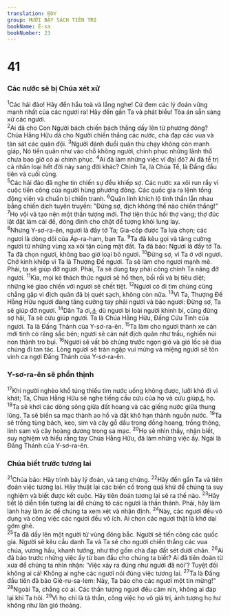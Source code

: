 ```yaml
---
translation: BDY
group: MƯỜI BẢY SÁCH TIÊN TRI
bookName: Ê-sa 
bookNumber: 23
---
```


<div class="title"><h1>41</h1><h3>Các nước sẽ bị Chúa xét xử</h3></div>
<span class="verse es_41_1"><sup>1</sup>Các hải đảo! Hãy đến hầu toà và lắng nghe! Cứ đem các lý đoán vững mạnh nhất của các ngươi ra! Hãy đến gần Ta và phát biểu! Tòa án sẵn sàng xử các ngươi.<br/></span>
<span class="verse es_41_2"><sup>2</sup>Ai đã cho Con Người bách chiến bách thắng dấy lên từ phương đông? Chúa Hằng Hữu dã cho Người chiến thắng các nước, chà đạp các vua và tàn sát các quân đội. </span>
<span class="verse es_41_3"><sup>3</sup>Người đánh đuổi quân thù chạy không còn manh giáp, Nó tiến quân như vào chỗ không người, chinh phục những lãnh thổ chưa bao giờ có ai chinh phục. </span>
<span class="verse es_41_4"><sup>4</sup>Ai đã làm những việc vĩ đại đó? Ai đã tể trị cả nhân loại hết đời này sang đời khác? Chính Ta, là Chúa Tể, là Đấng đầu tiên và cuối cùng.<br/></span>
<span class="verse es_41_5"><sup>5</sup>Các hải đảo đã nghe tin chiến sự đều khiếp sợ. Các nước xa xôi run rẩy vì cuộc tiến công của người hùng phương đông. Các quốc gia ra lệnh tổng động viên và chuẩn bị chiến tranh. </span>
<span class="verse es_41_6"><sup>6</sup>Quân lính khích lộ tinh thần lẫn nhau bằng chiến dịch tuyên truyền: &#34;Đừng sợ, địch không thể nào chiến thắng!&#34; </span>
<span class="verse es_41_7"><sup>7</sup>Họ vội vã tạo nên một thần tượng mới. Thợ tiện thúc hối thợ vàng; thợ đúc lật đật làm cái đế, đóng đinh cho chặt để tượng khỏi lung lay.<br/></span>
<span class="verse es_41_8"><sup>8</sup>Nhưng Y-sơ-ra-ên, ngươi là đầy tớ Ta; Gia-cốp được Ta lựa chọn; các ngươi là dòng dõi của Áp-ra-ham, bạn Ta. </span>
<span class="verse es_41_9"><sup>9</sup>Ta đã kêu gọi và tăng cường ngươi từ những vùng xa xôi tận cùng mặt đất. Ta đã bảo: Ngươi là đầy tớ Ta. Ta đã chọn ngươi, không bao giờ loại bỏ ngươi. </span>
<span class="verse es_41_10"><sup>10</sup>Đừng sợ, vì Ta ở với ngươi. Chớ kinh khiếp vì Ta là Thượng Đế ngươi. Ta sẽ làm cho ngươi mạnh mẽ. Phải, ta sẽ giúp đỡ ngươi. Phải, Ta sẽ dùng tay phải công chính Ta nâng đỡ ngươi. </span>
<span class="verse es_41_11"><sup>11</sup>Kìa, mọi kẻ thách thức ngươi sẽ hổ thẹn, bối rối và bị tiêu diệt; những kẻ giao chiến với ngươi sẽ chết tiệt. </span>
<span class="verse es_41_12"><sup>12</sup>Ngươi có đi tìm chúng cũng chẳng gặp vì địch quân đã bị quét sạch, không còn nữa. </span>
<span class="verse es_41_13"><sup>13</sup>Vì Ta, Thượng Đế Hằng Hữu ngươi đang tăng cường tay phải ngươi và bảo ngươi: Đừng sợ, Ta sẽ giúp đỡ ngươi. </span>
<span class="verse es_41_14"><sup>14</sup>Dân Ta ơi,<a href="#" data-toggle="tooltip" data-placement="bottom" title="Nt người Y-sơ-ra-ên">⚓</a> dù ngươi bị loài người khinh bỉ, cũng đừng sợ hãi, Ta sẽ cứu giúp ngươi. Ta là Chúa Hằng Hữu, Đấng Cứu Tinh của ngươi. Ta là Đấng Thánh của Y-sơ-ra-ên. </span>
<span class="verse es_41_15"><sup>15</sup>Ta làm cho ngươi thành xe cán mới tinh có răng sắc bén; ngươi sẽ cán nát địch quân như trấu, nghiền núi non thành tro bụi. </span>
<span class="verse es_41_16"><sup>16</sup>Ngươi sẽ vất bỏ chúng trước ngọn gió và gió lốc sẽ đùa chúng đi tan tác. Lòng ngươi sẽ tràn ngập vui mừng và miệng ngươi sẽ tôn vinh ca ngợi Đấng Thánh của Y-sơ-ra-ên.</span>
<div class="title"><h3>Y-sơ-ra-ên sẽ phồn thịnh</h3></div>
<span class="verse es_41_17"><sup>17</sup>Khi người nghèo khổ túng thiếu tìm nước uống không được, lưỡi khô đi vì khát; Ta, Chúa Hằng Hữu sẽ nghe tiếng cầu cứu của họ và cứu giúp<a href="#" data-toggle="tooltip" data-placement="bottom" title="Nt không bỏ">⚓</a> họ. </span>
<span class="verse es_41_18"><sup>18</sup>Ta sẽ khơi các dòng sông giữa đất hoang và các giếng nước giữa thung lũng. Ta sẽ biến sa mạc thành ao hồ và đất khô hạn thành nguồn nước. </span>
<span class="verse es_41_19"><sup>19</sup>Ta sẽ trồng tùng bách, keo, sim và cây gỗ dầu trong đồng hoang, trồng thông, linh sam và cây hoàng dương trong sa mạc. </span>
<span class="verse es_41_20"><sup>20</sup>Họ sẽ nhìn thấy, nhận biết, suy nghiệm và hiểu rằng tay Chúa Hằng Hữu, đã làm những việc ấy. Ngài là Đấng Thánh của Y-sơ-ra-ên.</span>
<div class="title"><h3>Chúa biết trước tương lai</h3></div>
<span class="verse es_41_21"><sup>21</sup>Chúa bảo: Hãy trình bày lý đoán, và tang chứng. </span>
<span class="verse es_41_22"><sup>22</sup>Hãy đến gần Ta và tiên đoán việc tương lai. Hãy thuật lại các biến cố trong quá khứ để chúng ta suy nghiệm và biết được kết cuộc. Hãy tiên đoán tương lai sẽ ra thế nào. </span>
<span class="verse es_41_23"><sup>23</sup>Hãy tiết lộ diễn tiến tương lai để chứng tỏ các ngươi là thần thánh. Phải, hãy làm lành hay làm ác để chúng ta xem xét và nhận định. </span>
<span class="verse es_41_24"><sup>24</sup>Này, các ngươi đều vô dụng và công việc các ngươi đều vô ích. Ai chọn các ngươi thật là khờ dại gớm ghê.<br/></span>
<span class="verse es_41_25"><sup>25</sup>Ta đã dấy lên một người từ vùng đông bắc. Người sẽ tiến công các quốc gia. Người sẽ kêu cầu danh Ta và Ta sẽ cho người chiến thắng các vua chúa, vương hầu, khanh tướng, như thợ gốm chà đạp đất sét dưới chân. </span>
<span class="verse es_41_26"><sup>26</sup>Ai đã báo trước những việc ấy từ ban đầu cho chúng ta biết? Ai đã tiên đoán từ xưa để chúng ta nhìn nhận: &#39;Việc xảy ra đúng như người đã nói&#39;? Tuyệt đối không ai cả! Không ai nghe các ngươi nói đúng việc tương lai. </span>
<span class="verse es_41_27"><sup>27</sup>Ta là Đấng đầu tiên đã bảo Giê-ru-sa-lem: Này, Ta báo cho các ngươi một tin mừng!&#34; </span>
<span class="verse es_41_28"><sup>28</sup>Ngoài Ta, chẳng có ai. Các thần tượng ngươi đều câm nín, không ai đáp lại khi Ta hỏi. </span>
<span class="verse es_41_29"><sup>29</sup>Vì họ chỉ là tà thần, công việc họ vô giá trị, ảnh tượng họ hư không như làn gió thoảng.</span>
